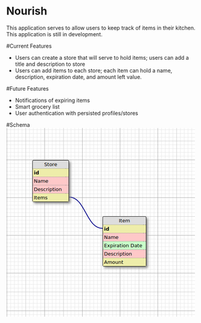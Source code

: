 # Nourish
This application serves to allow users to keep track of items in their kitchen. This application is still in development.

#Current Features
- Users can create a store that will serve to hold items; users can add a title and description to store
- Users can add items to each store; each item can hold a name, description, expiration date, and amount left value.

#Future Features
- Notifications of expiring items
- Smart grocery list
- User authentication with persisted profiles/stores

#Schema
![alt text](screenshots/schema.jpg "Schema Design")

